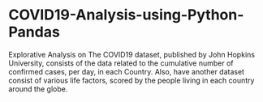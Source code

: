 # COVID19-Analysis-using-Python-Pandas
Explorative Analysis on The COVID19 dataset, published by John Hopkins University, consists of the data related to the cumulative number of confirmed cases, per day, in each Country. Also, have another dataset consist of various life factors, scored by the people living in each country around the globe.
